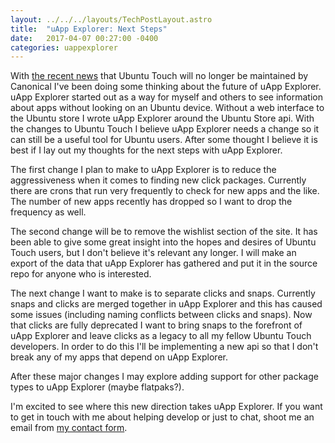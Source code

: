 ```yaml
---
layout: ../../../layouts/TechPostLayout.astro
title:  "uApp Explorer: Next Steps"
date:   2017-04-07 00:27:00 -0400
categories: uappexplorer
---
```


With [the recent news](https://insights.ubuntu.com/2017/04/05/growing-ubuntu-for-cloud-and-iot-rather-than-phone-and-convergence/)
that Ubuntu Touch will no longer be maintained by Canonical I've been doing some
thinking about the future of uApp Explorer. uApp Explorer started out as a way
for myself and others to see information about apps without looking on an Ubuntu
device. Without a web interface to the Ubuntu store I wrote uApp Explorer around
the Ubuntu Store api. With the changes to Ubuntu Touch I believe uApp Explorer needs
a change so it can still be a useful tool for Ubuntu users. After some thought I
believe it is best if I lay out my thoughts for the next steps with uApp Explorer.

The first change I plan to make to uApp Explorer is to reduce the aggressiveness
when it comes to finding new click packages. Currently there are crons that run
very frequently to check for new apps and the like. The number of new apps recently
has dropped so I want to drop the frequency as well.

The second change will be to remove the wishlist section of the site. It has been
able to give some great insight into the hopes and desires of Ubuntu Touch users,
but I don't believe it's relevant any longer. I will make an export of the data
that uApp Explorer has gathered and put it in the source repo for anyone who is interested.

The next change I want to make is to separate clicks and snaps. Currently snaps
and clicks are merged together in uApp Explorer and this has caused some issues
(including naming conflicts between clicks and snaps). Now that clicks are fully
deprecated I want to bring snaps to the forefront of uApp Explorer and leave clicks
as a legacy to all my fellow Ubuntu Touch developers. In order to do this I'll be
implementing a new api so that I don't break any of my apps that depend on
uApp Explorer.

After these major changes I may explore adding support for other package types
to uApp Explorer (maybe flatpaks?).

I'm excited to see where this new direction takes uApp Explorer. If you want
to get in touch with me about helping develop or just to chat, shoot me an email
from [my contact form](https://bhdouglass.com/contact.html).
